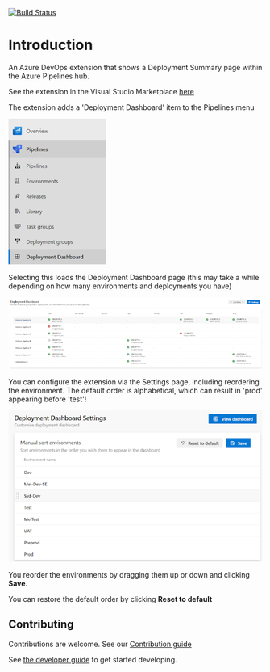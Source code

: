 [![Build Status](https://dev.azure.com/sixpivot/ReleaseDashboard/_apis/build/status%2FPublish%20(GitHub)?branchName=main)](https://dev.azure.com/sixpivot/ReleaseDashboard/_build/latest?definitionId=78&branchName=main)

# Introduction

An Azure DevOps extension that shows a Deployment Summary page within the Azure Pipelines hub.

See the extension in the Visual Studio Marketplace [here](https://marketplace.visualstudio.com/items?itemName=SixPivot.sixpivot-release-dashboard)

The extension adds a 'Deployment Dashboard' item to the Pipelines menu

![Menu showing Deployment Dashboard menu item](extension/img/menu-screenshot.png)

Selecting this loads the Deployment Dashboard page (this may take a while depending on how many environments and deployments you have)

![Example deployment dashboard screenshot](extension/img/dashboard-screenshot.png)

You can configure the extension via the Settings page, including reordering the environment. The default order is alphabetical, which can result in 'prod' appearing before 'test'!

![Settings page screenshot](extension/img/settings-screenshot.png)

You reorder the environments by dragging them up or down and clicking **Save**.

You can restore the default order by clicking **Reset to default**

## Contributing

Contributions are welcome. See our [Contribution guide](./CONTRIBUTING.md)

See [the developer guide](extension/DEV_GUIDE.md) to get started developing.

